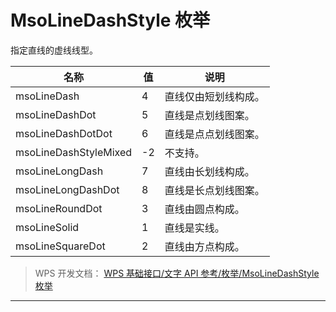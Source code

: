 # MsoLineDashStyle 枚举

指定直线的虚线线型。

| 名称                  | 值  | 说明                 |
|-----------------------|-----|----------------------|
| msoLineDash           | 4   | 直线仅由短划线构成。 |
| msoLineDashDot        | 5   | 直线是点划线图案。   |
| msoLineDashDotDot     | 6   | 直线是点点划线图案。 |
| msoLineDashStyleMixed | -2  | 不支持。             |
| msoLineLongDash       | 7   | 直线由长划线构成。   |
| msoLineLongDashDot    | 8   | 直线是长点划线图案。 |
| msoLineRoundDot       | 3   | 直线由圆点构成。     |
| msoLineSolid          | 1   | 直线是实线。         |
| msoLineSquareDot      | 2   | 直线由方点构成。     |

> WPS 开发文档： [WPS 基础接口/文字 API 参考/枚举/MsoLineDashStyle 枚举](https://qn.cache.wpscdn.cn/encs/doc/office_v19/topics/WPS%20%E5%9F%BA%E7%A1%80%E6%8E%A5%E5%8F%A3/%E6%96%87%E5%AD%97%20API%20%E5%8F%82%E8%80%83/%E6%9E%9A%E4%B8%BE/MsoLineDashStyle%20%E6%9E%9A%E4%B8%BE.html)

------------------------------------------------------------------------

